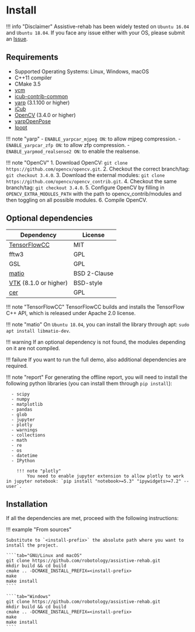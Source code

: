 # Install

!!! info "Disclaimer"
    Assistive-rehab has been widely tested on `Ubuntu 16.04` and `Ubuntu 18.04`. If you face any issue either with your OS, please submit an [Issue](https://github.com/assistive-rehab/issues).

## Requirements

- Supported Operating Systems: Linux, Windows, macOS
- C++11 compiler
- CMake 3.5
- [ycm](https://github.com/robotology/ycm)
- [icub-contrib-common](https://github.com/robotology/icub-contrib-common)
- [yarp](https://github.com/robotology/yarp) (3.1.100 or higher)
- [iCub](https://github.com/robotology/icub-main)
- [OpenCV](https://github.com/opencv/opencv) (3.4.0 or higher)
- [yarpOpenPose](https://github.com/robotology/human-sensing)
- [Ipopt](https://github.com/coin-or/Ipopt)

!!! note "yarp"
    - `ENABLE_yarpcar_mjpeg ON`: to allow mjpeg compression.
    - `ENABLE_yarpcar_zfp ON`: to allow zfp compression.
    - `ENABLE_yarpmod_realsense2 ON`: to enable the realsense.

!!! note "OpenCV"
    1. Download OpenCV: `git clone https://github.com/opencv/opencv.git`.
    2. Checkout the correct branch/tag: `git checkout 3.4.0`.
    3. Download the external modules: `git clone https://github.com/opencv/opencv_contrib.git`.
    4. Checkout the same branch/tag: `git checkout 3.4.0`.
    5. Configure OpenCV by filling in `OPENCV_EXTRA_MODULES_PATH` with the path to opencv_contrib/modules and then toggling on all possible modules.
    6. Compile OpenCV.

## Optional dependencies

|  Dependency  |  License  |
| --------- | --------- |
| [TensorFlowCC](https://github.com/FloopCZ/tensorflow_cc) | MIT |
| fftw3 | GPL |
| GSL | GPL |
| [matio](https://github.com/tbeu/matio) | BSD 2-Clause |
| [VTK](https://github.com/Kitware/VTK) (8.1.0 or higher) | BSD-style |
| [cer](https://github.com/robotology/cer) | GPL |

!!! note "TensorFlowCC"
    TensorFlowCC builds and installs the TensorFlow C++ API, which is released under Apache 2.0 license.

!!! note "matio"
    On `Ubuntu 18.04`, you can install the library through apt: `sudo apt install libmatio-dev`.

!!! warning
    If an optional dependency is not found, the modules depending on it are not compiled.

!!! failure
    If you want to run the full demo, also additional dependencies are required.

!!! note "report"
    For generating the offline report, you will need to install the following python libraries (you can install them through `pip install`):

      - scipy
      - numpy
      - matplotlib
      - pandas
      - glob
      - jupyter
      - plotly
      - warnings
      - collections
      - math
      - re
      - os
      - datetime
      - IPython

        !!! note "plotly"
            You need to enable jupyter extension to allow plotly to work in jupyter notebook: `pip install "notebook>=5.3" "ipywidgets>=7.2" --user`.    

## Installation

If all the dependencies are met, proceed with the following instructions:

!!! example "From sources"

    Substitute to `<install-prefix>` the absolute path where you want to install the project.

    ````tab="GNU/Linux and macOS"
    git clone https://github.com/robotology/assistive-rehab.git
    mkdir build && cd build
    cmake .. -DCMAKE_INSTALL_PREFIX=<install-prefix>
    make
    make install
    ````

    ````tab="Windows"
    git clone https://github.com/robotology/assistive-rehab.git
    mkdir build && cd build
    cmake .. -DCMAKE_INSTALL_PREFIX=<install-prefix>
    make
    make install
    ````
